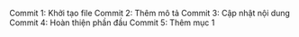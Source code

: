 Commit 1: Khởi tạo file
Commit 2: Thêm mô tả
Commit 3: Cập nhật nội dung
Commit 4: Hoàn thiện phần đầu
Commit 5: Thêm mục 1
